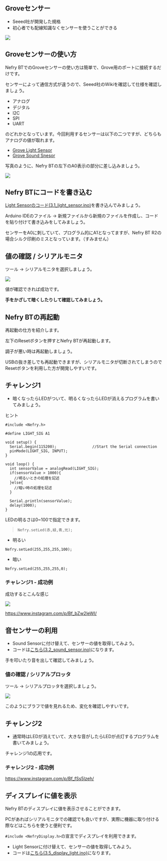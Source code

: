 
## Groveセンサー

* Seeed社が開発した規格
* 初心者でも配線知識なくセンサーを使うことができる

![](https://i.gyazo.com/4fedfbb4ae2abef4dc9d7f546ee5c0ad.png)

## Groveセンサーの使い方

Nefry BTでのGroveセンサーの使い方は簡単で、Grove用のポートに接続するだけです。

センサーによって通信方式が違うので、Seeed社のWikiを確認して仕様を確認しましょう。

* アナログ
* デジタル
* I2C
* SPI
* UART

のどれかとなっています。今回利用するセンサーは以下の二つですが、どちらもアナログの値が取れます。

* [Grove Light Sensor](http://wiki.seeed.cc/Grove-Light_Sensor/)
* [Grove Sound Snesor](http://wiki.seeed.cc/Grove-Sound_Sensor/)

写真のように、Nefry BTの左下のA0表示の部分に差し込みましょう。

![](https://i.gyazo.com/2d0d0015df703b109a2cd54f683dc573.jpg)

## Nefry BTにコードを書き込む

[Light Sensorのコード(3.1_light_sensor.ino)](3.1_light_sensor/3.1_light_sensor.ino)を書き込んでみましょう。

Arduino IDEのファイル -> 新規ファイルから新規のファイルを作成し、コードを貼り付けて書き込みをしてみましょう。

センサーをA0に刺していて、プログラム的にA1となってますが、Nefry BT R2の場合シルク印刷のミスとなっています。（すみません）

## 値の確認 / シリアルモニタ

ツール -> シリアルモニタを選択しましょう。

![](https://i.gyazo.com/92f5d6b5ad2de451ccece0b1a6a777f1.png)

値が確認できれば成功です。

**手をかざして暗くしたりして確認してみましょう。**

## Nefry BTの再起動

再起動の仕方を紹介します。

左下のResetボタンを押すとNefry BTが再起動します。

調子が悪い時は再起動しましょう。

USBの抜き差しでも再起動できますが、シリアルモニタが切断されてしまうのでResetボタンを利用した方が開発しやすいです。

## チャレンジ1

* 暗くなったらLEDがついて、明るくなったらLEDが消えるプログラムを書いてみましょう。

ヒント

```
#include <Nefry.h>

#define LIGHT_SIG A1

void setup() {
  Serial.begin(115200);                //Start the Serial connection
  pinMode(LIGHT_SIG, INPUT);
}

void loop() {
  int sensorValue = analogRead(LIGHT_SIG);
  if(sensorValue > 1000){
    //明るいときの処理を記述
  }else{
    //暗い時の処理を記述
  }

  Serial.println(sensorValue);
  delay(1000);
}
```

LEDの明るさは0~100で指定できます。 

> `Nefry.setLed(赤,緑,青,光);`

* 明るい

```
Nefry.setLed(255,255,255,100);
```

* 暗い

```
Nefry.setLed(255,255,255,0);
```

### チャレンジ1 - 成功例

成功するとこんな感じ

![](https://i.gyazo.com/853cce551e8533ec02f63b004d8ed2ca.gif)

https://www.instagram.com/p/Bf_bZw2leWI/

## 音センサーの利用

* Sound Sensorに付け替えて、センサーの値を取得してみよう。
* コードは[こちら(3.2_sound_sensor.ino)](3.2_sound_sensor/3.2_sound_sensor.ino)になります。

手を叩いたり音を出して確認してみましょう。

### 値の確認 / シリアルプロッタ

ツール -> シリアルプロッタを選択しましょう。

![](https://i.gyazo.com/ee49357222f929387b74305c73fe18ca.png)

このようにブラフで値を見れるため、変化を確認しやすいです。

## チャレンジ2

* 通常時はLEDが消えていて、大きな音がしたらLEDが点灯するプログラムを書いてみましょう。

チャレンジ1の応用です。

### チャレンジ2 - 成功例

https://www.instagram.com/p/Bf_fSs5lzeh/

## ディスプレイに値を表示

Nefry BTのディスプレイに値を表示させることができます。

PCがあればシリアルモニタでの確認でも良いですが、実際に機器に取り付ける際などはこちらを使うと便利です。

`#include <NefryDisplay.h>`の宣言でディスプレイを利用できます。


* Light Sensorに付け替えて、センサーの値を取得してみよう。
* コードは[こちら(3.5_display_light.ino)](3.5_display_light/3.5_display_light.ino)になります。
